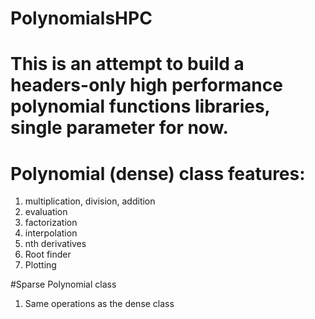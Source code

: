 # PolynomialsHPC

# This is an attempt to build a headers-only high performance polynomial functions libraries, single parameter for now.

# Polynomial (dense) class features:
1. multiplication, division, addition 
2. evaluation
3. factorization 
4. interpolation 
5. nth derivatives
6. Root finder
7. Plotting

#Sparse Polynomial class
1. Same operations as the dense class
